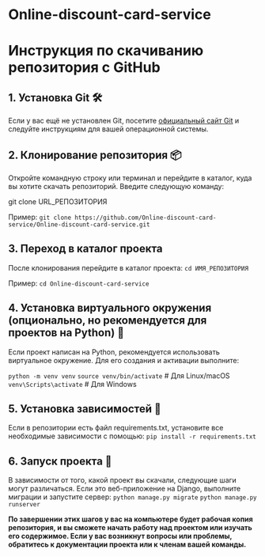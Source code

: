 # Online-discount-card-service

# Инструкция по скачиванию репозитория с GitHub

## 1. Установка Git 🛠
Если у вас ещё не установлен Git, посетите [официальный сайт Git](https://git-scm.com/) и следуйте инструкциям для вашей операционной системы.

## 2. Клонирование репозитория 📦
Откройте командную строку или терминал и перейдите в каталог, куда вы хотите скачать репозиторий. Введите следующую команду:

git clone URL_РЕПОЗИТОРИЯ

Пример:
```git clone https://github.com/Online-discount-card-service/Online-discount-card-service.git```

## 3. Переход в каталог проекта
После клонирования перейдите в каталог проекта:
```cd ИМЯ_РЕПОЗИТОРИЯ```

Пример:
```cd Online-discount-card-service```

## 4. Установка виртуального окружения (опционально, но рекомендуется для проектов на Python) 🐍
Если проект написан на Python, рекомендуется использовать виртуальное окружение. Для его создания и активации выполните:

```python -m venv venv```
```source venv/bin/activate```  # Для Linux/macOS
```venv\Scripts\activate```     # Для Windows


## 5. Установка зависимостей 🧩
Если в репозитории есть файл requirements.txt, установите все необходимые зависимости с помощью:
```pip install -r requirements.txt```

## 6. Запуск проекта 🚀
В зависимости от того, какой проект вы скачали, следующие шаги могут различаться. Если это веб-приложение на Django, выполните миграции и запустите сервер:
```python manage.py migrate```
```python manage.py runserver```

__По завершении этих шагов у вас на компьютере будет рабочая копия репозитория, и вы сможете начать работу над проектом или изучать его содержимое. Если у вас возникнут вопросы или проблемы, обратитесь к документации проекта или к членам вашей команды.__